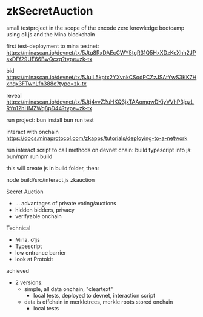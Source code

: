 # zkSecretAuction
small testproject in the scope of the encode zero knowledge bootcamp using o1.js and the Mina blockchain

first test-deployment to mina testnet:   
https://minascan.io/devnet/tx/5Jtg8RxDAEcCWY5tgR31Q5HxXDzKeXhh2JPsxDFf29UE66BwQczg?type=zk-tx

bid
https://minascan.io/devnet/tx/5JuiL5kptx2YXvnkCSodPCZzJSAtYwS3KK7Hxnqx3FTwnLfn388c?type=zk-tx

reveal
https://minascan.io/devnet/tx/5Jtj4vvZ2uHKQ3jxTAAomgwDKiyVVhP3jgzLRYn12hHMZWq8pD44?type=zk-tx







run project:
bun install
bun run test


interact with onchain
https://docs.minaprotocol.com/zkapps/tutorials/deploying-to-a-network

run interact script to call methods on devnet chain:
build typescript into js:
bun/npm run build

this will create js in build folder, then:

node build/src/interact.js zkauction





Secret Auction
- ... advantages of private voting/auctions
- hidden bidders, privacy
- verifyable onchain

Technical 
- Mina, o1js
- Typescript
- low entrance barrier
- look at Protokit

achieved
- 2 versions:
    - simple, all data onchain, "cleartext"
        - local tests, deployed to devnet, interaction script
    - data is offchain in merkletrees, merkle roots stored onchain
        - local tests


